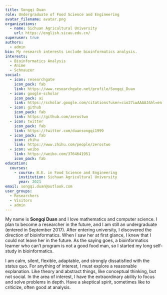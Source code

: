 ```yaml
---
title: Songqi Duan
role: Undergraduate of Food Science and Engineering
avatar_filename: avatar.png
organizations:
  - name: Sichuan Agricultural University
    url: https://english.sicau.edu.cn/
superuser: true
authors:
  - admin
bio: My research interests include bioinformatics analysis.
interests:
  - Bioinformatics Analysis
  - Anime
  - Schnauzer
social:
  - icon: researchgate
    icon_pack: fab
    link: https://www.researchgate.net/profile/Songqi_Duan
  - icon: google-scholar
    icon_pack: ai
    link: https://scholar.google.com/citations?user=cio27iwAAAAJ&hl=en
  - icon: github
    icon_pack: fab
    link: https://github.com/zerostwo
  - icon: twitter
    icon_pack: fab
    link: https://twitter.com/duansongqi1999
  - icon_pack: fab
    icon: zhihu
    link: https://www.zhihu.com/people/zerostwo
  - icon: weibo
    link: https://weibo.com/3764641951
    icon_pack: fab
education:
  courses:
    - course: B.E. in Food Science and Engineering
      institution: Sichuan Agricultural University
      year: 2021
email: songqi.duan@outlook.com
user_groups:
  - Researchers
  - Visitors
  - admin
---
```


My name is **Songqi Duan** and I love mathematics and computer science. I plan to become a researcher in the future, and I am still an undergraduate (entered in September 2017). After entering university, I discovered the direction of bioinformatics. When I saw her at first glance, I knew that I could not leave her in the future. As the saying goes, a bioinformatics learner who can’t program is not a good food man, so I started my long self-study in bioinformatics.

I am calm, silent, flexible, adaptable, and strongly dissatisfied with the status quo. For anything of interest, I must explore a reasonable explanation. Like theory and abstract things, like conceptual thinking, but not social. In the area of ​​interest, I have the extraordinary ability to focus and solve problems in depth. Have a skeptical spirit, sometimes like to criticize, often good at analysis.
